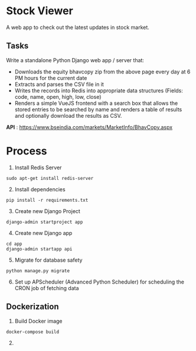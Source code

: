 # Stock Viewer
A web app to check out the latest updates in stock market.

## Tasks

Write a standalone Python Django web app / server that:
- Downloads the equity bhavcopy zip from the above page every day at 6 PM hours for the current date
- Extracts and parses the CSV file in it
- Writes the records into Redis into appropriate data structures (Fields: code, name, open, high, low, close)
- Renders a simple VueJS frontend with a search box that allows the stored entries to be searched by name and renders a table of results and optionally download the results as CSV.


**API** : https://www.bseindia.com/markets/MarketInfo/BhavCopy.aspx

# Process

1. Install Redis Server
```
sudo apt-get install redis-server
```

2. Install dependencies
```
pip install -r requirements.txt
```

3. Create new Django Project
```
django-admin startproject app
```

4. Create new Django app
```
cd app
django-admin startapp api
```

5. Migrate for database safety
```
python manage.py migrate
```

6. Set up APScheduler (Advanced Python Scheduler) for scheduling the CRON job of fetching data




## Dockerization

1. Build Docker image
```
docker-compose build
```

2.
